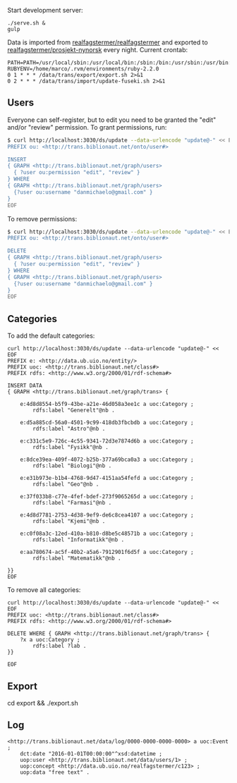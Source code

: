 
Start development server:

	./serve.sh &
	gulp

Data is imported from [realfagstermer/realfagstermer](https://github.com/realfagstermer/realfagstermer)
and exported to [realfagstermer/prosjekt-nynorsk](https://github.com/realfagstermer/prosjekt-nynorsk)
every night. Current crontab:

	PATH=PATH=/usr/local/sbin:/usr/local/bin:/sbin:/bin:/usr/sbin:/usr/bin:/opt/fuseki
	RUBYENV=/home/marco/.rvm/environments/ruby-2.2.0
	0 1 * * * /data/trans/export/export.sh 2>&1 
	0 2 * * * /data/trans/import/update-fuseki.sh 2>&1 


## Users

Everyone can self-register, but to edit you need to be granted
the "edit" and/or "review" permission. To grant permissions, run:

```bash
$ curl http://localhost:3030/ds/update --data-urlencode "update@-" << EOF
PREFIX ou: <http://trans.biblionaut.net/onto/user#>

INSERT
{ GRAPH <http://trans.biblionaut.net/graph/users>
  { ?user ou:permission "edit", "review" }
} WHERE
{ GRAPH <http://trans.biblionaut.net/graph/users>
  {?user ou:username "danmichaelo@gmail.com" }
}
EOF
```

To remove permissions:

```bash
$ curl http://localhost:3030/ds/update --data-urlencode "update@-" << EOF
PREFIX ou: <http://trans.biblionaut.net/onto/user#>

DELETE
{ GRAPH <http://trans.biblionaut.net/graph/users>
  { ?user ou:permission "edit", "review" }
} WHERE
{ GRAPH <http://trans.biblionaut.net/graph/users>
  {?user ou:username "danmichaelo@gmail.com" }
}
EOF
```

## Categories

To add the default categories:

```
curl http://localhost:3030/ds/update --data-urlencode "update@-" << EOF
PREFIX e: <http://data.ub.uio.no/entity/>
PREFIX uoc: <http://trans.biblionaut.net/class#>
PREFIX rdfs: <http://www.w3.org/2000/01/rdf-schema#>

INSERT DATA
{ GRAPH <http://trans.biblionaut.net/graph/trans> {

	e:4d8d8554-b5f9-43be-a21e-46d058a3ee1c a uoc:Category ;
		rdfs:label "Generelt"@nb .

	e:d5a885cd-56a0-4501-9c99-418db3fbcbdb a uoc:Category ;
		rdfs:label "Astro"@nb .

	e:c331c5e9-726c-4c55-9341-72d3e7874d6b a uoc:Category ;
		rdfs:label "Fysikk"@nb .

	e:8dce39ea-409f-4072-b25b-377a69bca0a3 a uoc:Category ;
		rdfs:label "Biologi"@nb .

	e:e31b973e-b1b4-4768-9d47-4151aa54fefd a uoc:Category ;
		rdfs:label "Geo"@nb .

	e:37f033b8-c77e-4fef-bdef-273f9065265d a uoc:Category ;
		rdfs:label "Farmasi"@nb .

	e:4d8d7781-2753-4d38-9ef9-de6c8cea4107 a uoc:Category ;
		rdfs:label "Kjemi"@nb .

	e:c0f08a3c-12ed-410a-b810-d8be5c48571b a uoc:Category ;
		rdfs:label "Informatikk"@nb .

	e:aa780674-ac5f-40b2-a5a6-7912901f6d5f a uoc:Category ;
		rdfs:label "Matematikk"@nb .

}}
EOF
```

To remove all categories:

```
curl http://localhost:3030/ds/update --data-urlencode "update@-" << EOF
PREFIX uoc: <http://trans.biblionaut.net/class#>
PREFIX rdfs: <http://www.w3.org/2000/01/rdf-schema#>

DELETE WHERE { GRAPH <http://trans.biblionaut.net/graph/trans> {
	?x a uoc:Category ;
		rdfs:label ?lab .
}}

EOF
```

## Export

cd export && ./export.sh


## Log

```
<http://trans.biblionaut.net/data/log/0000-0000-0000-0000> a uoc:Event ;
	dct:date "2016-01-01T00:00:00"^xsd:datetime ;
	uop:user <http://trans.biblionaut.net/data/users/1> ;
	uop:concept <http://data.ub.uio.no/realfagstermer/c123> ;
	uop:data "free text" .
```


